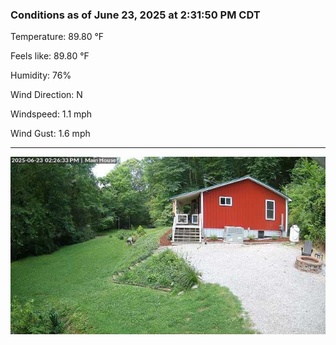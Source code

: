 ### Conditions as of June 23, 2025 at 2:31:50 PM CDT 

Temperature: 89.80 &deg;F

Feels like: 89.80 &deg;F

Humidity: 76%

Wind Direction: N

Windspeed: 1.1 mph

Wind Gust: 1.6 mph

---

<img src="./images/latest.jpeg"/>

